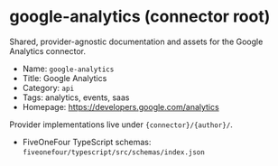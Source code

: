 # google-analytics (connector root)

Shared, provider-agnostic documentation and assets for the Google Analytics connector.

- Name: `google-analytics`
- Title: Google Analytics
- Category: `api`
- Tags: analytics, events, saas
- Homepage: https://developers.google.com/analytics

Provider implementations live under `{connector}/{author}/`.

- FiveOneFour TypeScript schemas: `fiveonefour/typescript/src/schemas/index.json`
